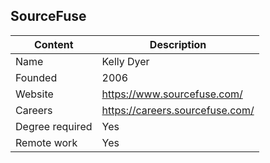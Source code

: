 ## SourceFuse

| Content         | Description                     |
| --------------- | --------------------------------|
| Name            | Kelly Dyer                      |
| Founded         | 2006                            |
| Website         | https://www.sourcefuse.com/     |
| Careers         | https://careers.sourcefuse.com/ |
| Degree required | Yes                             |
| Remote work     | Yes                             |
